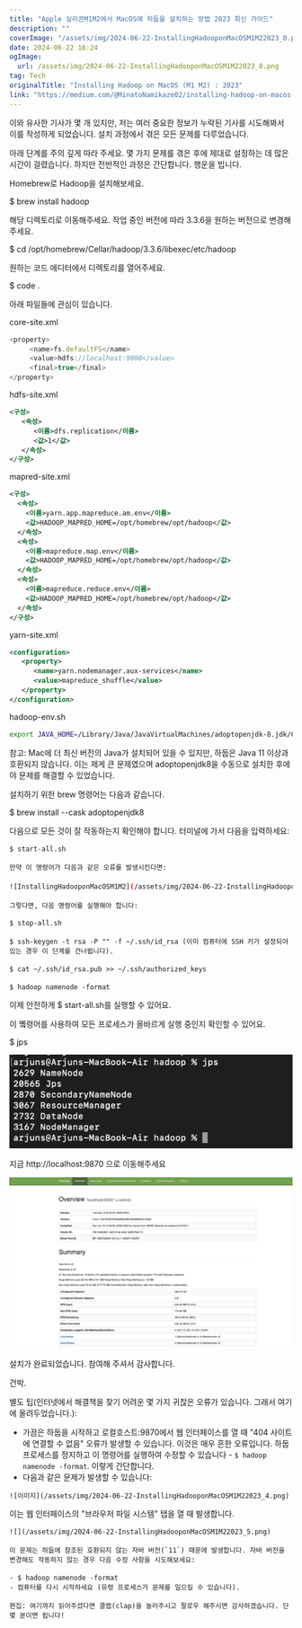```yaml
---
title: "Apple 실리콘M1M2에서 MacOS에 하둡을 설치하는 방법 2023 최신 가이드"
description: ""
coverImage: "/assets/img/2024-06-22-InstallingHadooponMacOSM1M22023_0.png"
date: 2024-06-22 16:24
ogImage: 
  url: /assets/img/2024-06-22-InstallingHadooponMacOSM1M22023_0.png
tag: Tech
originalTitle: "Installing Hadoop on MacOS (M1 M2) : 2023"
link: "https://medium.com/@MinatoNamikaze02/installing-hadoop-on-macos-m1-m2-2023-d963abeab38e"
---
```



이와 유사한 기사가 몇 개 있지만, 저는 여러 중요한 정보가 누락된 기사를 시도해봐서 이를 작성하게 되었습니다. 설치 과정에서 겪은 모든 문제를 다루었습니다.

아래 단계를 주의 깊게 따라 주세요. 몇 가지 문제를 겪은 후에 제대로 설정하는 데 많은 시간이 걸렸습니다. 하지만 전반적인 과정은 간단합니다. 행운을 빕니다.

Homebrew로 Hadoop을 설치해보세요.


$ brew install hadoop


<div class="content-ad"></div>

해당 디렉토리로 이동해주세요. 작업 중인 버전에 따라 3.3.6을 원하는 버전으로 변경해주세요.


$ cd /opt/homebrew/Cellar/hadoop/3.3.6/libexec/etc/hadoop


원하는 코드 에디터에서 디렉토리를 열어주세요.


$ code .


<div class="content-ad"></div>

아래 파일들에 관심이 있습니다.

core-site.xml

```js
<property>
     <name>fs.defaultFS</name>
     <value>hdfs://localhost:9000</value>
     <final>true</final>
</property>
```

<div class="content-ad"></div>

hdfs-site.xml

```xml
<구성>
   <속성>
      <이름>dfs.replication</이름>
      <값>1</값>
   </속성>
</구성>
```

mapred-site.xml

```xml
<구성>
  <속성>
    <이름>yarn.app.mapreduce.am.env</이름>
    <값>HADOOP_MAPRED_HOME=/opt/homebrew/opt/hadoop</값>
  </속성>
  <속성>
    <이름>mapreduce.map.env</이름>
    <값>HADOOP_MAPRED_HOME=/opt/homebrew/opt/hadoop</값>
  </속성>
  <속성>
    <이름>mapreduce.reduce.env</이름>
    <값>HADOOP_MAPRED_HOME=/opt/homebrew/opt/hadoop</값>
  </속성>
</구성>
```

<div class="content-ad"></div>

yarn-site.xml

```xml
<configuration>
   <property>
      <name>yarn.nodemanager.aux-services</name>
      <value>mapreduce_shuffle</value> 
   </property>
</configuration>
```

hadoop-env.sh

```sh
export JAVA_HOME=/Library/Java/JavaVirtualMachines/adoptopenjdk-8.jdk/Contents/Home
```

<div class="content-ad"></div>

참고: Mac에 더 최신 버전의 Java가 설치되어 있을 수 있지만, 하둡은 Java 11 이상과 호환되지 않습니다. 이는 제게 큰 문제였으며 adoptopenjdk8을 수동으로 설치한 후에야 문제를 해결할 수 있었습니다.

설치하기 위한 brew 명령어는 다음과 같습니다.


$ brew install --cask adoptopenjdk8


다음으로 모든 것이 잘 작동하는지 확인해야 합니다. 터미널에 가서 다음을 입력하세요:

<div class="content-ad"></div>

```bash
$ start-all.sh

만약 이 명령어가 다음과 같은 오류를 발생시킨다면:

![InstallingHadooponMacOSM1M2](/assets/img/2024-06-22-InstallingHadooponMacOSM1M22023_1.png)

그렇다면, 다음 명령어를 실행해야 합니다:
```

<div class="content-ad"></div>

```shell
$ stop-all.sh

$ ssh-keygen -t rsa -P "" -f ~/.ssh/id_rsa (이미 컴퓨터에 SSH 키가 설정되어 있는 경우 이 단계를 건너뜁니다).

$ cat ~/.ssh/id_rsa.pub >> ~/.ssh/authorized_keys

$ hadoop namenode -format
```

<div class="content-ad"></div>

이제 안전하게 $ start-all.sh를 실행할 수 있어요.

이 몤령어를 사용하여 모든 프로세스가 올바르게 실행 중인지 확인할 수 있어요.

$ jps

![이미지](/assets/img/2024-06-22-InstallingHadooponMacOSM1M22023_2.png)

<div class="content-ad"></div>

지금 http://localhost:9870 으로 이동해주세요

![이미지](/assets/img/2024-06-22-InstallingHadooponMacOSM1M22023_3.png)

설치가 완료되었습니다. 참여해 주셔서 감사합니다.

건박.

<div class="content-ad"></div>

별도 팁(인터넷에서 해결책을 찾기 어려운 몇 가지 귀찮은 오류가 있습니다. 그래서 여기에 올려두었습니다.):

- 가끔은 하둡을 시작하고 로컬호스트:9870에서 웹 인터페이스를 열 때 "404 사이트에 연결할 수 없음" 오류가 발생할 수 있습니다. 이것은 매우 흔한 오류입니다. 하둡 프로세스를 정지하고 이 명령어를 실행하여 수정할 수 있습니다 - `$ hadoop namenode -format`. 이렇게 간단합니다.
- 다음과 같은 문제가 발생할 수 있습니다:

```![이미지](/assets/img/2024-06-22-InstallingHadooponMacOSM1M22023_4.png)```

이는 웹 인터페이스의 "브라우저 파일 시스템" 탭을 열 때 발생합니다.

<div class="content-ad"></div>

```
![](/assets/img/2024-06-22-InstallingHadooponMacOSM1M22023_5.png)

이 문제는 하둡에 참조된 호환되지 않는 자바 버전(`11`) 때문에 발생합니다. 자바 버전을 변경해도 작동하지 않는 경우 다음 수정 사항을 시도해보세요:

- $ hadoop namenode -format
- 컴퓨터를 다시 시작하세요 (유령 프로세스가 문제를 일으킬 수 있습니다).

편집: 여기까지 읽어주셨다면 클랩(clap)을 눌러주시고 팔로우 해주시면 감사하겠습니다. 단 몇 분이면 됩니다!
